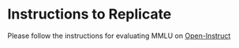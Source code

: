 # Instructions to Replicate
Please follow the instructions for evaluating MMLU on [Open-Instruct](https://github.com/allenai/open-instruct/tree/main)
